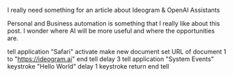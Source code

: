 
I really need something for an article about Ideogram & OpenAI Assistants

Personal and Business automation is something that I really like about this post. I wonder where AI will be more useful and where the opportunities are.




tell application "Safari"
    activate
    make new document
    set URL of document 1 to "https://ideogram.ai"
end tell
delay 3
tell application "System Events"
    keystroke "Hello World"
    delay 1
    keystroke return
end tell

